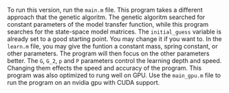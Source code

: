 To run this version, run the `main.m` file. This program takes a different approach that the genetic algoritm. The genetic algoritm searched for constant parameters of the model transfer function, while this program searches for the state-space model matrices.
The `initial_guess` variable is already set to a good starting point. You may change it if you want to.
In the `learn.m` file, you may give the funtion a constant mass, spring constant, or other parameters. The program will then focus on the other parameters better.
The `G`, `G_2`, `p` and `P` parameters control the learning depth and speed. Changing them effects the speed and accuracy of the program.
This program was also optimized to rung well on GPU. Use the `main_gpu.m` file to run the program on an nvidia gpu with CUDA support.